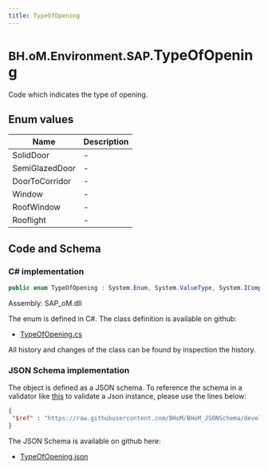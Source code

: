 ```yaml
---
title: TypeOfOpening
---
```


# <small>BH.oM.Environment.SAP.</small>**TypeOfOpening**

Code which indicates the type of opening.

## Enum values

| Name            | Description                                                    |
|-----------------|----------------------------------------------------------------|
| SolidDoor |  -  |
| SemiGlazedDoor |  -  |
| DoorToCorridor |  -  |
| Window |  -  |
| RoofWindow |  -  |
| Rooflight |  -  |


## Code and Schema

### C# implementation

``` C# title="C#"
public enum TypeOfOpening : System.Enum, System.ValueType, System.IComparable, System.ISpanFormattable, System.IFormattable, System.IConvertible
```

Assembly: SAP_oM.dll

The enum is defined in C#. The class definition is available on github:

- [TypeOfOpening.cs](https://github.com/BHoM/SAP_Toolkit/blob/develop/SAP_oM/Enums\TypeOfOpening.cs)

All history and changes of the class can be found by inspection the history.
### JSON Schema implementation

The object is defined as a JSON schema. To reference the schema in a validator like [this](https://www.jsonschemavalidator.net/) to validate a Json instance, please use the lines below:

``` json title="JSON Schema"
{
 "$ref" : "https://raw.githubusercontent.com/BHoM/BHoM_JSONSchema/develop/SAP_oM/SAP/TypeOfOpening.json"
}
```

The JSON Schema is available on github here:

- [TypeOfOpening.json](https://github.com/BHoM/BHoM_JSONSchema/blob/develop/SAP_oM/SAP/TypeOfOpening.json)
